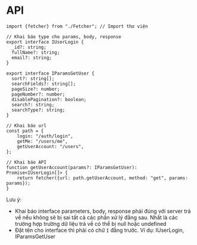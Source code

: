 # API
```tsx
import {fetcher} from "./Fetcher"; // Import thư viện

// Khai báo type cho params, body, response
export interface IUserLogin {
  _id?: string;
  fullName?: string;
  email?: string;
}

export interface IParamsGetUser {
  sort?: string[];
  searchFields?: string[];
  pageSize?: number;
  pageNumber?: number;
  disablePagination?: boolean;
  search?: string;
  searchType?: string;
}

// Khai báo url
const path = {
    login: "/auth/login",
    getMe: "/users/me",
    getUserAccount: "/users",
};

// Khai báo API
function getUserAccount(params?: IParamsGetUser): Promise<IUserLogin[]> { 
    return fetcher({url: path.getUserAccount, method: "get", params: params});
}

```

Lưu ý: 
- Khai báo interface parameters, body, response phải đúng với server trả về nếu không sẽ bị sai tất cả các phần xử lý đằng sau. Nhất là các trường hợp trường dữ liệu trả về có thể bị null hoặc undefined
- Đặt tên cho interface thì phải có chữ `I` đằng trước. Ví dụ: IUserLogin, IParamsGetUser
